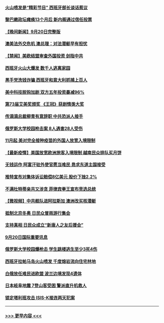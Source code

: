 #### [火山喷发是“精彩节目” 西班牙部长谈话惹议](../pages/prog202/a103222442.md?t=09211250) 
#### [黎巴嫩政坛瘫痪13个月后 新内阁通过信任投票](../pages/prog202/a103222345.md?t=09211250) 
#### [【晚间新闻】9月20日完整版](../pages/prog202/a103222295.md?t=09211250) 
#### [澳美法外交危机 澳总理：对法潜艇早有担忧](../pages/prog202/a103221729.md?t=09211250) 
#### [【禁闻】美欧结盟审查外国投资 剑指中共](../pages/prog202/a103221402.md?t=09211250) 
#### [西班牙火山大爆发 数千人逃离家园](../pages/prog202/a103221669.md?t=09211250) 
#### [黑手党洗钱诈骗 西班牙和意大利抓捕上百人](../pages/prog202/a103221657.md?t=09211250) 
#### [美中科技脱钩加剧  双方五年投资暴减96%](../pages/prog202/a103221566.md?t=09211250) 
#### [第73届艾美奖颁奖 《王冠》获剧情类大奖](../pages/prog202/a103221613.md?t=09211250) 
#### [传滴滴总裁柳青有意辞职 中共恐派人接手](../pages/prog202/a103221555.md?t=09211250) 
#### [俄罗斯大学校园枪击案 8人遇害28人受伤](../pages/prog202/a103221470.md?t=09211250) 
#### [11月起 美对完全接种疫苗的外国人放宽入境限制](../pages/prog202/a103221447.md?t=09211250) 
#### [【最新疫情】美国放宽欧洲旅客入境限制 越南民众排队买月饼](../pages/prog202/a103221529.md?t=09211250) 
#### [无钱运作 阿富汗驻外使官愿当难民 恳求东道主国接受](../pages/prog202/a103221350.md?t=09211250) 
#### [推特宣布对集体诉讼赔偿8亿美元 股价下挫2.2%](../pages/prog202/a103221388.md?t=09211250) 
#### [不满杜特蒂亲共又涉贪 菲律宾拳王宣布竞选总统](../pages/prog202/a103221407.md?t=09211250) 
#### [【微视频】中共舰队进阿拉斯加 澳洲改买核潜艇](../pages/prog202/a103221400.md?t=09211250) 
#### [抵制北京冬奥 日民众冒雨游行集会](../pages/prog202/a103221393.md?t=09211250) 
#### [支持真相 日民众成立“新唐人之友后援会”](../pages/prog202/a103221214.md?t=09211250) 
#### [9月20日国际重要讯息](../pages/prog202/a103221203.md?t=09211250) 
#### [俄罗斯大学校园爆枪击 学生跳楼逃生至少3死4伤](../pages/prog202/a103221128.md?t=09211250) 
#### [西班牙拉帕马岛火山喷发 千度熔岩流向住宅林地](../pages/prog202/a103221068.md?t=09211250) 
#### [白俄放任难民进欧盟 波兰边境发现4遗体](../pages/prog202/a103221044.md?t=09211250) 
#### [日本岐阜地震 7登山客受困 警派直升机救人](../pages/prog202/a103221029.md?t=09211250) 
#### [锁定塔利班攻击 ISIS-K接连两天犯案](../pages/prog202/a103220652.md?t=09211250) 

----
#### [ >>> 更早内容 <<< ](../indexes/prog202-earlier.md)

